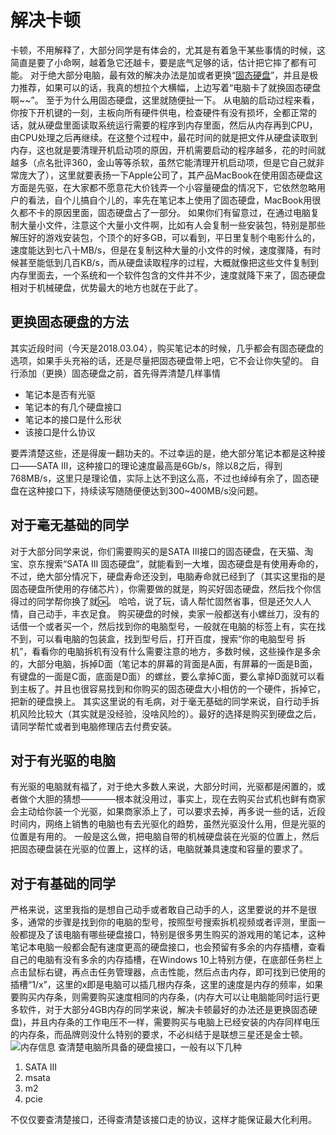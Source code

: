 # 解决卡顿

卡顿，不用解释了，大部分同学是有体会的，尤其是有着急干某些事情的时候，这简直是要了小命啊，越着急它还越卡，要是底气足够的话，估计把它摔了都有可能。
对于绝大部分电脑，最有效的解决办法是加或者更换“[固态硬盘](https://baike.baidu.com/item/固态硬盘/453510?fr=aladdin)”，并且是极力推荐，如果可以的话，我真的想拉个大横幅，上边写着“电脑卡了就换固态硬盘啊~~”。
至于为什么用固态硬盘，这里就随便扯一下。
从电脑的启动过程来看，你按下开机键的一刻，主板向所有硬件供电，检查硬件有没有损坏，全都正常的话，就从硬盘里面读取系统运行需要的程序到内存里面，然后从内存再到CPU，由CPU处理之后再继续。在这整个过程中，最花时间的就是把文件从硬盘读取到内存，这也就是要清理开机启动项的原因，开机需要启动的程序越多，花的时间就越多（点名批评360，金山等等杀软，虽然它能清理开机启动项，但是它自己就非常庞大了），这里就要表扬一下Apple公司了，其产品MacBook在使用固态硬盘这方面是先驱，在大家都不愿意花大价钱弄一个小容量硬盘的情况下，它依然忽略用户的看法，自个儿搞自个儿的，率先在笔记本上使用了固态硬盘，MacBook用很久都不卡的原因里面，固态硬盘占了一部分。
如果你们有留意过，在通过电脑复制大量小文件，注意这个大量小文件啊，比如有人会复制一些安装包，特别是那些解压好的游戏安装包，个顶个的好多GB，可以看到，平日里复制个电影什么的，速度能达到七八十MB/s，但是在复制这种大量的小文件的时候，速度骤降，有时候甚至能低到几百KB/s，而从硬盘读取程序的过程，大概就像把这些文件复制到内存里面去，一个系统和一个软件包含的文件并不少，速度就降下来了，固态硬盘相对于机械硬盘，优势最大的地方也就在于此了。

## 更换固态硬盘的方法

其实近段时间（今天是2018.03.04），购买笔记本的时候，几乎都会有固态硬盘的选项，如果手头充裕的话，还是尽量把固态硬盘带上吧，它不会让你失望的。
自行添加（更换）固态硬盘之前，首先得弄清楚几样事情

- 笔记本是否有光驱
- 笔记本的有几个硬盘接口
- 笔记本的接口是什么形状
- 该接口是什么协议

要弄清楚这些，还是得废一翻功夫的。不过幸运的是，绝大部分笔记本都是这种接口——SATA Ⅲ，这种接口的理论速度最高是6Gb/s，除以8之后，得到768MB/s，这里只是理论值，实际上达不到这么高，不过也绰绰有余了，固态硬盘在这种接口下，持续读写随随便便达到300~400MB/s没问题。

## 对于毫无基础的同学

对于大部分同学来说，你们需要购买的是SATA Ⅲ接口的固态硬盘，在天猫、淘宝、京东搜索“SATA Ⅲ 固态硬盘”，就能看到一大堆，固态硬盘是有使用寿命的，不过，绝大部分情况下，硬盘寿命还没到，电脑寿命就已经到了（其实这里指的是固态硬盘所使用的存储芯片），你需要做的就是，购买好固态硬盘，然后找个你信得过的同学帮你换了就🆗。
哈哈，说了玩，请人帮忙固然省事，但是还欠人人情，自己动手，丰衣足食。
购买硬盘的时候，卖家一般都送有小螺丝刀，没有的话借一个或者买一个，然后找到你的电脑型号，一般就在电脑的标签上有，实在找不到，可以看电脑的包装盒，找到型号后，打开百度，搜索“你的电脑型号 拆机”，看看你的电脑拆机有没有什么需要注意的地方，多数时候，这些操作是多余的，大部分电脑，拆掉D面（笔记本的屏幕的背面是A面，有屏幕的一面是B面，有键盘的一面是C面，底面是D面）的螺丝，要么拿掉C面，要么拿掉D面就可以看到主板了。并且也很容易找到和你购买的固态硬盘大小相仿的一个硬件，拆掉它，把新的硬盘换上。
其实这里说的有毛病，对于毫无基础的同学来说，自行动手拆机风险比较大（其实就是没经验，没啥风险的）。最好的选择是购买到硬盘之后，请同学帮忙或者到电脑修理店去付费安装。

## 对于有光驱的电脑

有光驱的电脑就有福了，对于绝大多数人来说，大部分时间，光驱都是闲置的，或者做个大胆的猜想————根本就没用过，事实上，现在去购买台式机也鲜有商家会主动给你装一个光驱，如果商家添上了，可以要求去掉，再多说一些的话，近段时间内，网络上销售的电脑也有去光驱化的趋势，虽然光驱没什么用，但是光驱的位置是有用的。
一般是这么做，把电脑自带的机械硬盘装在光驱的位置上，然后把固态硬盘装在光驱的位置上，这样的话，电脑就兼具速度和容量的要求了。

## 对于有基础的同学

严格来说，这里我指的是想自己动手或者敢自己动手的人，这里要说的并不是很多，通常的步骤是找到你的电脑的型号，按照型号搜索拆机视频或者评测，里面一般都提及了该电脑有哪些硬盘接口，特别是很多男生购买的游戏用的笔记本，这种笔记本电脑一般都会配有速度更高的硬盘接口，也会预留有多余的内存插槽，查看自己的电脑有没有多余的内存插槽，在Windows 10上特别方便，在底部任务栏上点击鼠标右键，再点击任务管理器，点击性能，然后点击内存，即可找到已使用的插槽“1/x”，这里的x即是电脑可以插几根内存条，这里的速度是内存的频率，如果要购买内存条，则需要购买速度相同的内存条，(内存大可以让电脑能同时运行更多软件，对于大部分4GB内存的同学来说，解决卡顿最好的办法还是更换固态硬盘)，并且内存条的工作电压不一样，需要购买与电脑上已经安装的内存同样电压的内存条，而品牌则没什么特别的要求，不必纠结于是联想三星还是金士顿。
![内存信息](4/2/内存.jpg)
查清楚电脑所具备的硬盘接口，一般有以下几种

1. SATA Ⅲ
2. msata
3. m2
4. pcie

不仅仅要查清楚接口，还得查清楚该接口走的协议，这样才能保证最大化利用。